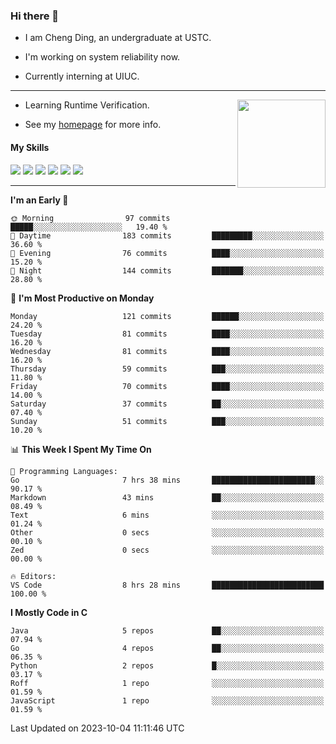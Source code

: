### Hi there 👋

* I am Cheng Ding, an undergraduate at USTC.
  
* I'm working on system reliability now.

* Currently interning at UIUC.

---

<img align="right" height="141" src="https://stats-of-repos-onds.vercel.app/api?username=IrisesD&theme=tokyonight&show_icons=true&count_private=true">

-  Learning Runtime Verification.

-  See my [homepage](https://irisesd.github.io) for more info.

#### My Skills

![](https://img.shields.io/badge/C++-65318e?logo=cplusplus&logoColor=fff)
![](https://img.shields.io/badge/Python-3e74a2?logo=python&logoColor=fff)
![](https://img.shields.io/badge/C-5654a2?logo=c&logoColor=fff)
![](https://img.shields.io/badge/Go-00aaff?logo=go&logoColor=fff)
![](https://img.shields.io/badge/Docker-0088ff?logo=docker&logoColor=fff)
![](https://img.shields.io/badge/Apache-D22128?logo=apache&logoColor=fff)

---
<!--START_SECTION:waka-->
**I'm an Early 🐤** 

```text
🌞 Morning                97 commits          █████░░░░░░░░░░░░░░░░░░░░   19.40 % 
🌆 Daytime                183 commits         █████████░░░░░░░░░░░░░░░░   36.60 % 
🌃 Evening                76 commits          ████░░░░░░░░░░░░░░░░░░░░░   15.20 % 
🌙 Night                  144 commits         ███████░░░░░░░░░░░░░░░░░░   28.80 % 
```
📅 **I'm Most Productive on Monday** 

```text
Monday                   121 commits         ██████░░░░░░░░░░░░░░░░░░░   24.20 % 
Tuesday                  81 commits          ████░░░░░░░░░░░░░░░░░░░░░   16.20 % 
Wednesday                81 commits          ████░░░░░░░░░░░░░░░░░░░░░   16.20 % 
Thursday                 59 commits          ███░░░░░░░░░░░░░░░░░░░░░░   11.80 % 
Friday                   70 commits          ████░░░░░░░░░░░░░░░░░░░░░   14.00 % 
Saturday                 37 commits          ██░░░░░░░░░░░░░░░░░░░░░░░   07.40 % 
Sunday                   51 commits          ███░░░░░░░░░░░░░░░░░░░░░░   10.20 % 
```


📊 **This Week I Spent My Time On** 

```text
💬 Programming Languages: 
Go                       7 hrs 38 mins       ███████████████████████░░   90.17 % 
Markdown                 43 mins             ██░░░░░░░░░░░░░░░░░░░░░░░   08.49 % 
Text                     6 mins              ░░░░░░░░░░░░░░░░░░░░░░░░░   01.24 % 
Other                    0 secs              ░░░░░░░░░░░░░░░░░░░░░░░░░   00.10 % 
Zed                      0 secs              ░░░░░░░░░░░░░░░░░░░░░░░░░   00.00 % 

🔥 Editors: 
VS Code                  8 hrs 28 mins       █████████████████████████   100.00 % 
```

**I Mostly Code in C** 

```text
Java                     5 repos             ██░░░░░░░░░░░░░░░░░░░░░░░   07.94 % 
Go                       4 repos             ██░░░░░░░░░░░░░░░░░░░░░░░   06.35 % 
Python                   2 repos             █░░░░░░░░░░░░░░░░░░░░░░░░   03.17 % 
Roff                     1 repo              ░░░░░░░░░░░░░░░░░░░░░░░░░   01.59 % 
JavaScript               1 repo              ░░░░░░░░░░░░░░░░░░░░░░░░░   01.59 % 
```




 Last Updated on 2023-10-04 11:11:46 UTC
<!--END_SECTION:waka-->
